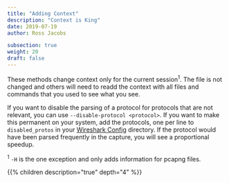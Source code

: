 ```yaml
---
title: "Adding Context"
description: "Context is King"
date: 2019-07-19
author: Ross Jacobs

subsection: true
weight: 20
draft: false
---
```


These methods change context only for the current session<sup>1</sup>.
The file is not changed and others will need to readd the context
with all files and commands that you used to see what you see.

If you want to disable the parsing of a protocol for protocols that are not relevant, you can use `--disable-protocol <protocol>`.
If you want to make this permanent on your system, add the protocols, one per line to `disabled_protos` in your [Wireshark Config](/packetcraft/arcana/profiles) directory. If the protocol would have been parsed frequently in the capture, you will see a proportional speedup.

<sup>1</sup> `-H` is the one exception and only adds information for pcapng files.

{{% children description="true" depth="4" %}}
